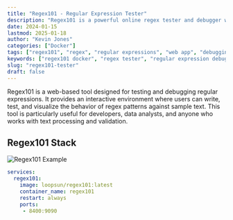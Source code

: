 ```yaml
---
title: "Regex101 - Regular Expression Tester"
description: "Regex101 is a powerful online regex tester and debugger with real-time highlighting and explanations. Test and debug regular expressions for multiple programming languages."
date: 2024-01-15
lastmod: 2025-01-18
author: "Kevin Jones"
categories: ["Docker"]
tags: ["regex101", "regex", "regular expressions", "web app", "debugging", "testing", "open source", "productivity", "development", "software engineering", "data validation", "pattern matching", "text processing"]
keywords: ["regex101 docker", "regex tester", "regular expression debugger", "regex tool", "pattern testing"]
slug: "regex101-tester"
draft: false
---
```


Regex101 is a web-based tool designed for testing and debugging regular expressions. It provides an interactive environment where users can write, test, and visualize the behavior of regex patterns against sample text. This tool is particularly useful for developers, data analysts, and anyone who works with text processing and validation.

## Regex101 Stack

![Regex101 Example](../images/regex101_example.png)

```yaml
services:
  regex101:
    image: loopsun/regex101:latest
    container_name: regex101
    restart: always
    ports:
     - 8400:9090
```